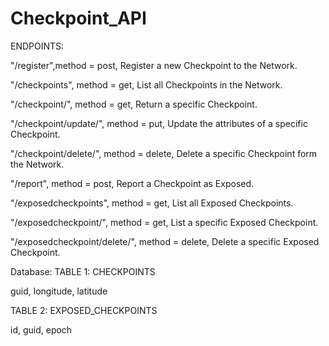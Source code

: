 # Checkpoint_API


ENDPOINTS:



"/register",method = post, Register a new Checkpoint to the Network.

"/checkpoints", method = get, List all Checkpoints in the Network.

"/checkpoint/<guid>", method = get, Return a specific Checkpoint.

"/checkpoint/update/<guid>", method = put, Update the attributes of a specific Checkpoint.
 
"/checkpoint/delete/<guid>", method = delete, Delete a specific Checkpoint form the Network.
 
 
 

"/report", method = post, Report a Checkpoint as Exposed.

"/exposedcheckpoints", method = get, List all Exposed Checkpoints.

"/exposedcheckpoint/<guid>", method = get, List a specific Exposed Checkpoint.

"/exposedcheckpoint/delete/<id>", method = delete, Delete a specific Exposed Checkpoint.
 
 
 
Database:
TABLE 1: CHECKPOINTS

guid, longitude, latitude

TABLE 2: EXPOSED_CHECKPOINTS

id, guid, epoch
 
